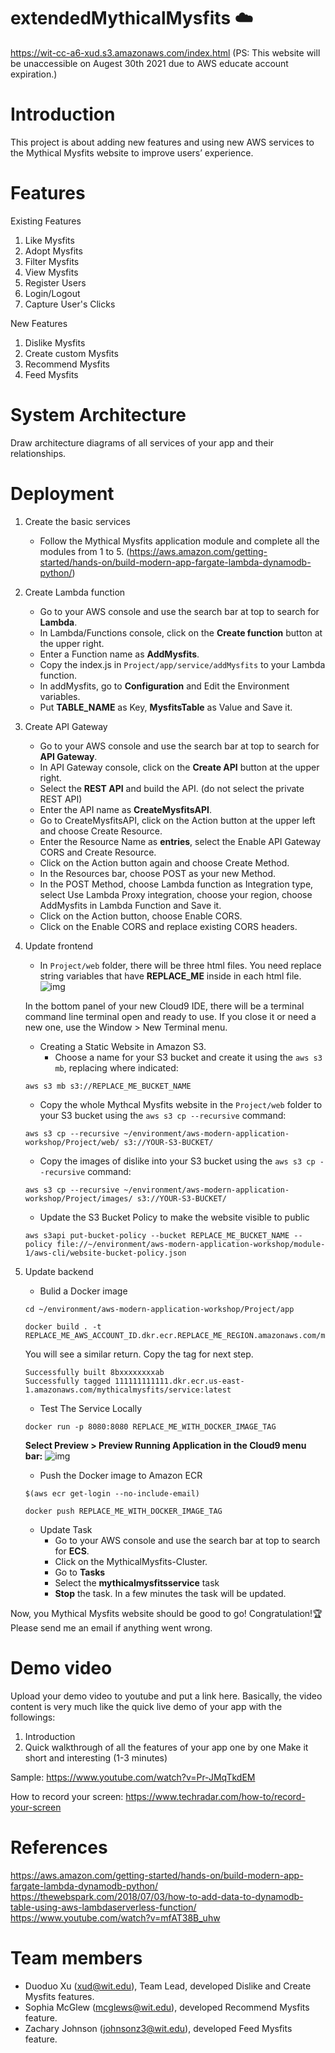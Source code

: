 # extendedMythicalMysfits :cloud:
https://wit-cc-a6-xud.s3.amazonaws.com/index.html
(PS: This website will be unaccessible on Augest 30th 2021 due to AWS educate account expiration.)

# Introduction
This project is about adding new features and using new AWS services to the Mythical Mysfits website to improve users’ experience. 

# Features
Existing Features
  1. Like Mysfits
  2. Adopt Mysfits
  3. Filter Mysfits
  4. View Mysfits
  5. Register Users
  6. Login/Logout
  7. Capture User's Clicks
  
New Features
  1. Dislike Mysfits
  2. Create custom Mysfits
  3. Recommend Mysfits
  4. Feed Mysfits
  
# System Architecture
Draw architecture diagrams of all services of your app and their relationships.

# Deployment
  1. Create the basic services
      - Follow the Mythical Mysfits application module and complete all the modules from 1 to 5. (https://aws.amazon.com/getting-started/hands-on/build-modern-app-fargate-lambda-dynamodb-python/)
  2. Create Lambda function
      - Go to your AWS console and use the search bar at top to search for __Lambda__.
      - In Lambda/Functions console, click on the __Create function__ button at the upper right.
      - Enter a Function name as __AddMysfits__.
      - Copy the index.js in ```Project/app/service/addMysfits``` to your Lambda function.
      - In addMysfits, go to __Configuration__ and Edit the Environment variables.
      - Put __TABLE_NAME__ as Key, __MysfitsTable__ as Value and Save it.
  3. Create API Gateway
      - Go to your AWS console and use the search bar at top to search for __API Gateway__.
      - In API Gateway console, click on the __Create API__ button at the upper right.
      - Select the __REST API__ and build the API. (do not select the private REST API)
      - Enter the API name as __CreateMysfitsAPI__.
      - Go to CreateMysfitsAPI, click on the Action button at the upper left and choose Create Resource.
      - Enter the Resource Name as __entries__, select the Enable API Gateway CORS and Create Resource.
      - Click on the Action button again and choose Create Method.
      - In the Resources bar, choose POST as your new Method.
      - In the POST Method, choose Lambda function as Integration type, select Use Lambda Proxy integration, choose your region, choose AddMysfits in Lambda Function and Save it.
      - Click on the Action button, choose Enable CORS.
      - Click on the Enable CORS and replace existing CORS headers.
  4. Update frontend
      - In ```Project/web``` folder, there will be three html files. You need replace string variables that have __REPLACE_ME__ inside in each html file.
      ![img](https://d1.awsstatic.com/acs/Modern%20Application%20workshop/before-replace2.116faa6540167bc007586acd50cc5b4ae41acc46.png)
      
      In the bottom panel of your new Cloud9 IDE, there will be a terminal command line terminal open and ready to use. If you close it or need a new one, use the Window > New Terminal menu.  
      - Creating a Static Website in Amazon S3.
        - Choose a name for your S3 bucket and create it using the ```aws s3 mb```, replacing where indicated:
      ```
      aws s3 mb s3://REPLACE_ME_BUCKET_NAME
      ```
      - Copy the whole Mythcal Mysfits website in the ```Project/web``` folder to your S3 bucket using the ```aws s3 cp --recursive``` command:
      ```
      aws s3 cp --recursive ~/environment/aws-modern-application-workshop/Project/web/ s3://YOUR-S3-BUCKET/
      ```
      - Copy the images of dislike into your S3 bucket using the  ```aws s3 cp --recursive``` command:
      ```
      aws s3 cp --recursive ~/environment/aws-modern-application-workshop/Project/images/ s3://YOUR-S3-BUCKET/
      ```
      - Update the S3 Bucket Policy to make the website visible to public
      ```
      aws s3api put-bucket-policy --bucket REPLACE_ME_BUCKET_NAME --policy file://~/environment/aws-modern-application-workshop/module-1/aws-cli/website-bucket-policy.json
      ```
   5. Update backend
      - Bulid a Docker image
      ```
      cd ~/environment/aws-modern-application-workshop/Project/app
      ```
      ```
      docker build . -t REPLACE_ME_AWS_ACCOUNT_ID.dkr.ecr.REPLACE_ME_REGION.amazonaws.com/mythicalmysfits/service:latest
      ```
      You will see a similar return. Copy the tag for next step.
      ```
      Successfully built 8bxxxxxxxxab
      Successfully tagged 111111111111.dkr.ecr.us-east-1.amazonaws.com/mythicalmysfits/service:latest
      ```
      - Test The Service Locally
      ```
      docker run -p 8080:8080 REPLACE_ME_WITH_DOCKER_IMAGE_TAG
      ```
      __Select Preview > Preview Running Application in the Cloud9 menu bar:__
      ![img](https://d1.awsstatic.com/acs/Modern%20Application%20workshop/preview-menu.70e01ea6ed372cc9e0486327062266faaf499faf.png)
      
      - Push the Docker image to Amazon ECR
      ```
      $(aws ecr get-login --no-include-email)
      ```
      ```
      docker push REPLACE_ME_WITH_DOCKER_IMAGE_TAG
      ```
      - Update Task
        - Go to your AWS console and use the search bar at top to search for __ECS__.
        - Click on the MythicalMysfits-Cluster.
        - Go to __Tasks__
        - Select the __mythicalmysfitsservice__ task
        - __Stop__ the task. In a few minutes the task will be updated.

Now, you Mythical Mysfits website should be good to go! Congratulation!:trophy: Please send me an email if anything went wrong.

# Demo video
Upload your demo video to youtube and put a link here. Basically, the video content is very much like the quick live demo of your app with the followings:

  1. Introduction
  2. Quick walkthrough of all the features of your app one by one
Make it short and interesting (1-3 minutes)

Sample: https://www.youtube.com/watch?v=Pr-JMqTkdEM

How to record your screen: https://www.techradar.com/how-to/record-your-screen

# References
https://aws.amazon.com/getting-started/hands-on/build-modern-app-fargate-lambda-dynamodb-python/
https://thewebspark.com/2018/07/03/how-to-add-data-to-dynamodb-table-using-aws-lambdaserverless-function/
https://www.youtube.com/watch?v=mfAT38B_uhw

# Team members
* Duoduo Xu (xud@wit.edu), Team Lead, developed Dislike and Create Mysfits features.
* Sophia McGlew (mcglews@wit.edu), developed Recommend Mysfits feature.
* Zachary Johnson (johnsonz3@wit.edu), developed Feed Mysfits feature.
